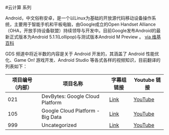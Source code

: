 #云计算 系列

Android，中文俗称安卓，是一个以Linux为基础的开放源代码移动设备操作系统，主要用于智能手机和平板电脑，由Google成立的Open Handset Alliance（OHA，开放手持设备联盟）持续领导与开发中。目前Google发布Android的最新正式版本为Android 5.1.1(Lollipop)与测试版本Android M Preview 。 [via 维基百科](http://https://zh.wikipedia.org/wiki/Android)

GDS 频道中将近半数的内容是关于 Android 开发的，其涵盖了 Android 性能优化、Game On! 游戏开发、Android Studio 等各式各样的视频知识，目前翻译的列表如下：

| 项目编号（内部） | 项目名称 | 字幕组链接 | Youtube 链接  |
| ---- | ---- | ---- | ---- |
|  021 | DevBytes: Google Cloud Platform  | [Link](http://pub.gfansub.com//Cloud/021-Devbytes-Google-Cloud-Platform/index.html) | [YouTube](https://www.youtube.com/playlist?list=PLOU2XLYxmsILr4jbLsRec0SIVZOUk9hn0) |
|  105 | Google Cloud Platform - Big Data  | [Link](http://pub.gfansub.com//Cloud/105-Google-Cloud-Platform-Big-Data/index.html) | [YouTube](https://www.youtube.com/playlist?list=PLOU2XLYxmsIKk5-eHOvuTwJvMkbV1DyUW) |
|  999 | Uncategorized | [Link](http://pub.gfansub.com//Cloud/999-Uncategorized/index.html) | [YouTube](https://) |

